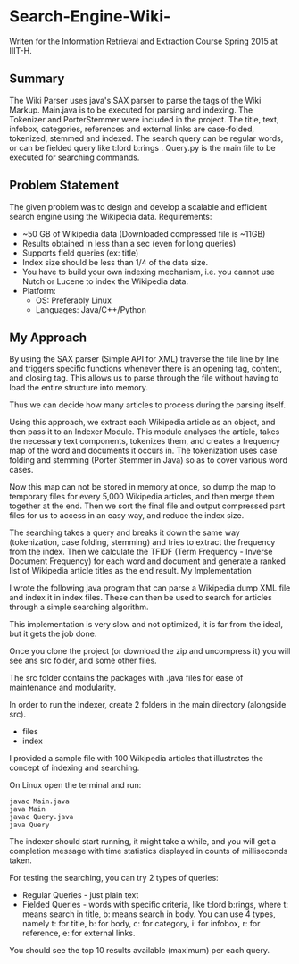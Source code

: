 # Search-Engine-Wiki-
Writen for the Information Retrieval and Extraction Course Spring 2015 at IIIT-H.

## Summary
The Wiki Parser uses java's SAX parser to parse the tags of the Wiki Markup. Main.java is to be executed for parsing and indexing. The Tokenizer and PorterStemmer were included in the project. The title, text, infobox, categories, references and external links are case-folded, tokenized, stemmed and indexed. The search query can be regular words, or can be fielded query like t:lord b:rings . Query.py is the main file to be executed for searching  commands.

## Problem Statement

The given problem was to design and develop a scalable and efficient search engine using the Wikipedia data. Requirements:
* ~50 GB of Wikipedia data (Downloaded compressed file is ~11GB)
* Results obtained in less than a sec (even for long queries)
* Supports field queries (ex: title)
* Index size should be less than 1/4 of the data size.
* You have to build your own indexing mechanism, i.e. you cannot use Nutch or Lucene to index the Wikipedia data. 
* Platform:
  * OS: Preferably Linux
  * Languages: Java/C++/Python

## My Approach

By using the SAX parser (Simple API for XML) traverse the file line by line and triggers specific functions whenever there is an opening tag, content, and closing tag. This allows us to parse through the file without having to load the entire structure into memory.

Thus we can decide how many articles to process during the parsing itself.

Using this approach, we extract each Wikipedia article as an object, and then pass it to an Indexer Module. This module analyses the article, takes the necessary text components, tokenizes them, and creates a frequency map of the word and documents it occurs in. The tokenization uses case folding and stemming (Porter Stemmer in Java) so as to cover various word cases.

Now this map can not be stored in memory at once, so dump the map to temporary files for every 5,000 Wikipedia articles, and then merge them together at the end. Then we sort the final file and output compressed part files for us to access in an easy way, and reduce the index size.

The searching takes a query and breaks it down the same way (tokenization, case folding, stemming) and tries to extract the frequency from the index. Then we calculate the TFIDF (Term Frequency - Inverse Document Frequency) for each word and document and generate a ranked list of Wikipedia article titles as the end result.
My Implementation

I wrote the following java program that can parse a Wikipedia dump XML file and index it in index files. These can then be used to search for articles through a simple searching algorithm.

This implementation is very slow and not optimized, it is far from the ideal, but it gets the job done.

Once you clone the project (or download the zip and uncompress it) you will see ans src folder, and some other files.

The src folder contains the packages with .java files for ease of maintenance and modularity.

In order to run the indexer, create 2 folders in the main directory (alongside src).
* files
* index

I provided a sample file with 100 Wikipedia articles that illustrates the concept of indexing and searching.

On Linux open the terminal and run:
    
    javac Main.java
    java Main
    javac Query.java
    java Query

The indexer should start running, it might take a while, and you will get a completion message with time statistics displayed in counts of milliseconds taken.

For testing the searching, you can try 2 types of queries:

* Regular Queries - just plain text
* Fielded Queries - words with specific criteria, like t:lord b:rings, where t: means search in title, b: means search in body. You can use 4 types, namely t: for title, b: for body, c: for category, i: for infobox, r: for reference, e: for external links.

You should see the top 10 results available (maximum) per each query.
